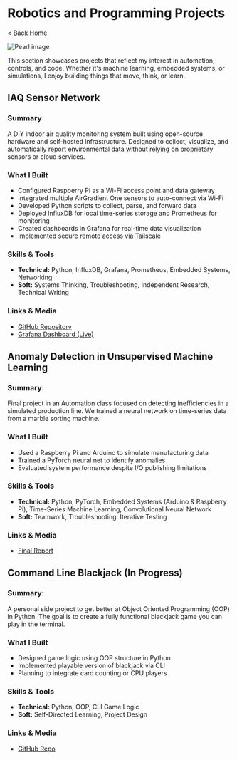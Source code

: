 # Robotics and Programming Projects

[< Back Home](/)

![Pearl image](/images/pearl.png)


This section showcases projects that reflect my interest in automation, controls, and code. Whether it's machine learning, embedded systems, or simulations, I enjoy building things that move, think, or learn.

## IAQ Sensor Network

### Summary

A DIY indoor air quality monitoring system built using open-source hardware and self-hosted infrastructure. Designed to collect, visualize, and automatically report environmental data without relying on proprietary sensors or cloud services.

### What I Built  

- Configured Raspberry Pi as a Wi-Fi access point and data gateway  
- Integrated multiple AirGradient One sensors to auto-connect via Wi-Fi  
- Developed Python scripts to collect, parse, and forward data  
- Deployed InfluxDB for local time-series storage and Prometheus for monitoring  
- Created dashboards in Grafana for real-time data visualization  
- Implemented secure remote access via Tailscale

### Skills & Tools  

- **Technical:** Python, InfluxDB, Grafana, Prometheus, Embedded Systems, Networking  
- **Soft:** Systems Thinking, Troubleshooting, Independent Research, Technical Writing

### Links & Media

- [GitHub Repository](https://github.com/zdelk/IAQ\_Pi\_network)
- [Grafana Dashboard (Live)](https://zdelk.grafana.net/public-dashboards/ea14be1063c647dabec262c3f1ddec0f)

## Anomaly Detection in Unsupervised Machine Learning

### Summary:  

Final project in an Automation class focused on detecting inefficiencies in a simulated production line. We trained a neural network on time-series data from a marble sorting machine.

### What I Built 

- Used a Raspberry Pi and Arduino to simulate manufacturing data  
- Trained a PyTorch neural net to identify anomalies  
- Evaluated system performance despite I/O publishing limitations

### Skills & Tools 

- **Technical:** Python, PyTorch, Embedded Systems (Arduino & Raspberry Pi), Time-Series Machine Learning, Convolutional Neural Network
- **Soft:** Teamwork, Troubleshooting, Iterative Testing  

### Links & Media

- [Final Report](https://drive.google.com/file/d/1fVLx1aH9SiOkcyr0RGdK9V4EoE1TaGwc/view?usp=sharing)

## Command Line Blackjack (In Progress)

### Summary:  

A personal side project to get better at Object Oriented Programming (OOP) in Python. The goal is to create a fully functional blackjack game you can play in the terminal.

### What I Built 

- Designed game logic using OOP structure in Python  
- Implemented playable version of blackjack via CLI  
- Planning to integrate card counting or CPU players

### Skills & Tools 

- **Technical:** Python, OOP, CLI Game Logic  
- **Soft:** Self-Directed Learning, Project Design  

### Links & Media  

- [GitHub Repo](https://github.com/zdelk/blackjack)
